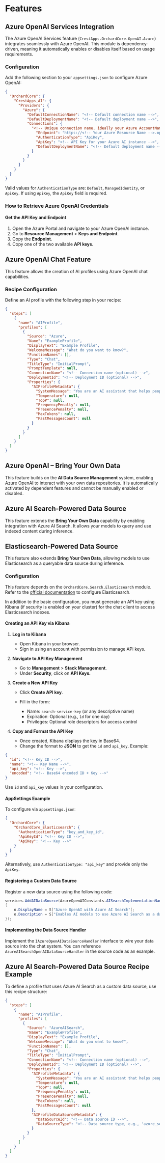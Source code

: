 # Features

## Azure OpenAI Services Integration

The Azure OpenAI Services feature (`CrestApps.OrchardCore.OpenAI.Azure`) integrates seamlessly with Azure OpenAI. This module is dependency-driven, meaning it automatically enables or disables itself based on usage requirements.

### Configuration

Add the following section to your `appsettings.json` to configure Azure OpenAI:

```json
{
  "OrchardCore": {
    "CrestApps_AI": {
      "Providers": {
        "Azure": {
          "DefaultConnectionName": "<!-- Default connection name -->",
          "DefaultDeploymentName": "<!-- Default deployment name -->",
          "Connections": {
            "<!-- Unique connection name, ideally your Azure AccountName -->": {
              "Endpoint": "https://<!-- Your Azure Resource Name -->.openai.azure.com/",
              "AuthenticationType": "ApiKey",
              "ApiKey": "<!-- API Key for your Azure AI instance -->",
              "DefaultDeploymentName": "<!-- Default deployment name -->"
            }
          }
        }
      }
    }
  }
}
```

Valid values for `AuthenticationType` are: `Default`, `ManagedIdentity`, or `ApiKey`. If using `ApiKey`, the `ApiKey` field is required.

### How to Retrieve Azure OpenAI Credentials

#### Get the API Key and Endpoint

1. Open the Azure Portal and navigate to your Azure OpenAI instance.
2. Go to **Resource Management** > **Keys and Endpoint**.
3. Copy the **Endpoint**.
4. Copy one of the two available **API keys**.

## Azure OpenAI Chat Feature

This feature allows the creation of AI profiles using Azure OpenAI chat capabilities.

### Recipe Configuration

Define an AI profile with the following step in your recipe:

```json
{
  "steps": [
    {
      "name": "AIProfile",
      "profiles": [
        {
          "Source": "Azure",
          "Name": "ExampleProfile",
          "DisplayText": "Example Profile",
          "WelcomeMessage": "What do you want to know?",
          "FunctionNames": [],
          "Type": "Chat",
          "TitleType": "InitialPrompt",
          "PromptTemplate": null,
          "ConnectionName": "<!-- Connection name (optional) -->",
          "DeploymentId": "<!-- Deployment ID (optional) -->",
          "Properties": {
            "AIProfileMetadata": {
              "SystemMessage": "You are an AI assistant that helps people find information.",
              "Temperature": null,
              "TopP": null,
              "FrequencyPenalty": null,
              "PresencePenalty": null,
              "MaxTokens": null,
              "PastMessagesCount": null
            }
          }
        }
      ]
    }
  ]
}
```

## Azure OpenAI – Bring Your Own Data

This feature builds on the **AI Data Source Management** system, enabling Azure OpenAI to interact with your own data repositories. It is automatically activated by dependent features and cannot be manually enabled or disabled.

## Azure AI Search-Powered Data Source

This feature extends the **Bring Your Own Data** capability by enabling integration with Azure AI Search. It allows your models to query and use indexed content during inference.

## Elasticsearch-Powered Data Source

This feature also extends **Bring Your Own Data**, allowing models to use Elasticsearch as a queryable data source during inference.

### Configuration

This feature depends on the `OrchardCore.Search.Elasticsearch` module. Refer to the [official documentation](https://docs.orchardcore.net/en/latest/reference/modules/Elasticsearch/#elasticsearch-configuration) to configure Elasticsearch.

In addition to the basic configuration, you must generate an API key using Kibana (if security is enabled on your cluster) for the chat client to access Elasticsearch indexes.

#### Creating an API Key via Kibana

1. **Log in to Kibana**

   * Open Kibana in your browser.
   * Sign in using an account with permission to manage API keys.

2. **Navigate to API Key Management**

   * Go to **Management** > **Stack Management**.
   * Under **Security**, click on **API Keys**.

3. **Create a New API Key**

   * Click **Create API key**.
   * Fill in the form:

     * Name: `search-service-key` (or any descriptive name)
     * Expiration: Optional (e.g., `1d` for one day)
     * Privileges: Optional role descriptors for access control

4. **Copy and Format the API Key**

   * Once created, Kibana displays the key in Base64.
   * Change the format to **JSON** to get the `id` and `api_key`. Example:

```json
{
  "id": "<!-- Key ID -->",
  "name": "<!-- Key Name -->",
  "api_key": "<!-- Key -->",
  "encoded": "<!-- Base64 encoded ID + Key -->"
}
```

Use `id` and `api_key` values in your configuration.

#### AppSettings Example

To configure via `appsettings.json`:

```json
{
  "OrchardCore": {
    "OrchardCore_Elasticsearch": {
      "AuthenticationType": "key_and_key_id",
      "ApiKeyId": "<!-- Key ID -->",
      "ApiKey": "<!-- Key -->"
    }
  }
}
```

Alternatively, use `AuthenticationType: "api_key"` and provide only the `ApiKey`.

#### Registering a Custom Data Source

Register a new data source using the following code:

```csharp
services.AddAIDataSource(AzureOpenAIConstants.AISearchImplementationName, "azure_search", o =>
{
    o.DisplayName = S["Azure OpenAI with Azure AI Search"];
    o.Description = S["Enables AI models to use Azure AI Search as a data source for your data."];
});
```

#### Implementing the Data Source Handler

Implement the `IAzureOpenAIDataSourceHandler` interface to wire your data source into the chat system. You can reference `AzureAISearchOpenAIDataSourceHandler` in the source code as an example.

## Azure AI Search-Powered Data Source Recipe Example

To define a profile that uses Azure AI Search as a custom data source, use this recipe structure:

```json
{
  "steps": [
    {
      "name": "AIProfile",
      "profiles": [
        {
          "Source": "AzureAISearch",
          "Name": "ExampleProfile",
          "DisplayText": "Example Profile",
          "WelcomeMessage": "What do you want to know?",
          "FunctionNames": [],
          "Type": "Chat",
          "TitleType": "InitialPrompt",
          "ConnectionName": "<!-- Connection name (optional) -->",
          "DeploymentId": "<!-- Deployment ID (optional) -->",
          "Properties": {
            "AIProfileMetadata": {
              "SystemMessage": "You are an AI assistant that helps people find information.",
              "Temperature": null,
              "TopP": null,
              "FrequencyPenalty": null,
              "PresencePenalty": null,
              "MaxTokens": null,
              "PastMessagesCount": null
            },
            "AIProfileDataSourceMetadata": {
              "DataSourceId": "<!-- Data source ID -->",
              "DataSourceType": "<!-- Data source type, e.g., 'azure_search' -->"
            }
          }
        }
      ]
    }
  ]
}
```
